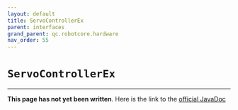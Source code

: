 ```yaml
---
layout: default
title: ServoControllerEx
parent: interfaces
grand_parent: qc.robotcore.hardware
nav_order: 55
---
```

# `ServoControllerEx`
---
**This page has not yet been written**. Here is the link to the [official JavaDoc](https://ftctechnh.github.io/ftc_app/doc/javadoc/com/qualcomm/robotcore/hardware/ServoControllerEx.html)
        